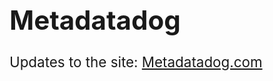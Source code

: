 <h1 style="font-size:300%;">Metadatadog</h1>
<p style="font-size:160%;">Updates to the site: <a href="http://metadatadog.com/">Metadatadog.com</a></p>
      
